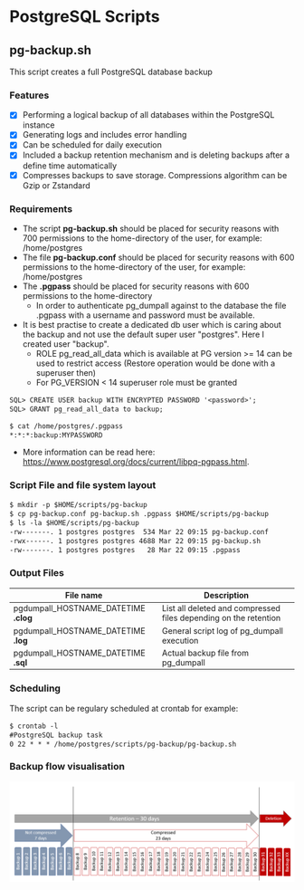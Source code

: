 # PostgreSQL Scripts

## pg-backup.sh
This script creates a full PostgreSQL database backup

### Features
- [x] Performing a logical backup of all databases within the PostgreSQL instance
- [x] Generating logs and includes error handling
- [x] Can be scheduled for daily execution
- [x] Included a backup retention mechanism and is deleting backups after a define time automatically
- [x] Compresses backups to save storage. Compressions algorithm can be Gzip or Zstandard

### Requirements
- The script **pg-backup.sh** should be placed for security reasons with 700 permissions to the home-directory of the user, for example: /home/postgres
- The file **pg-backup.conf** should be placed for security reasons with 600 permissions to the home-directory of the user, for example: /home/postgres
- The **.pgpass** should be placed for security reasons with 600 permissions to the home-directory
   - In order to authenticate pg_dumpall against to the database the file .pgpass with a username and password must be available.
- It is best practise to create a dedicated db user which is caring about the backup and not use the default super user "postgres". Here I created user "backup".
  - ROLE pg_read_all_data which is available at PG version >= 14 can be used to restrict access (Restore operation would be done with a superuser then)
  - For PG_VERSION < 14 superuser role must be granted
```
SQL> CREATE USER backup WITH ENCRYPTED PASSWORD '<password>'; 
SQL> GRANT pg_read_all_data to backup;
```
```
$ cat /home/postgres/.pgpass
*:*:*:backup:MYPASSWORD
```
- More information can be read here: https://www.postgresql.org/docs/current/libpq-pgpass.html.

### Script File and file system layout
```shell
$ mkdir -p $HOME/scripts/pg-backup
$ cp pg-backup.conf pg-backup.sh .pgpass $HOME/scripts/pg-backup
$ ls -la $HOME/scripts/pg-backup
-rw-------. 1 postgres postgres  534 Mar 22 09:15 pg-backup.conf
-rwx------. 1 postgres postgres 4688 Mar 22 09:15 pg-backup.sh
-rw-------. 1 postgres postgres   28 Mar 22 09:15 .pgpass
```
### Output Files
| File name  | Description |
| ------------- | ------------- |
| pgdumpall_HOSTNAME_DATETIME **.clog**  | List all deleted and compressed files depending on the retention  |
| pgdumpall_HOSTNAME_DATETIME **.log**  |  General script log of pg_dumpall execution  |
| pgdumpall_HOSTNAME_DATETIME **.sql**  | Actual backup file from pg_dumpall  |

### Scheduling
The script can be regulary scheduled at crontab for example:
```
$ crontab -l
#PostgreSQL backup task
0 22 * * * /home/postgres/scripts/pg-backup/pg-backup.sh
```
### Backup flow visualisation
![GitHub Image](pg-backup-process-flow.png)
